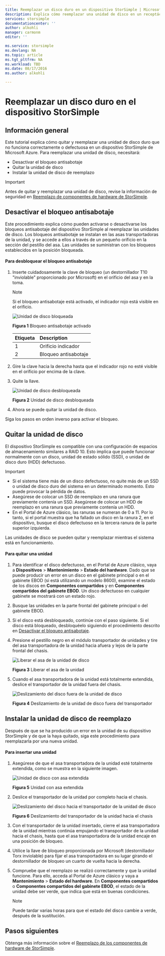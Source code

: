 ```yaml
---
title: Reemplazar un disco duro en un dispositivo StorSimple | Microsoft Docs
description: Explica cómo reemplazar una unidad de disco en un receptáculo principal de StorSimple o un receptáculo EBOD.
services: storsimple
documentationcenter: ''
author: alkohli
manager: carmonm
editor: ''

ms.service: storsimple
ms.devlang: NA
ms.topic: article
ms.tgt_pltfrm: NA
ms.workload: TBD
ms.date: 08/17/2016
ms.author: alkohli

---
```

# Reemplazar un disco duro en el dispositivo StorSimple
## Información general
Este tutorial explica cómo quitar y reemplazar una unidad de disco duro que no funciona correctamente o defectuosa en un dispositivo StorSimple de Microsoft Azure. Para reemplazar una unidad de disco, necesitará:

* Desactivar el bloqueo antisabotaje
* Quitar la unidad de disco
* Instalar la unidad de disco de reemplazo

> [!IMPORTANT]
> Antes de quitar y reemplazar una unidad de disco, revise la información de seguridad en [Reemplazo de componentes de hardware de StorSimple](storsimple-hardware-component-replacement.md).
> 
> 

## Desactivar el bloqueo antisabotaje
Este procedimiento explica cómo pueden activarse o desactivarse los bloqueos antisabotaje del dispositivo StorSimple al reemplazar las unidades de disco. Los bloqueos antisabotaje se instalan en las asas transportadoras de la unidad, y se accede a ellos a través de un pequeño orificio en la sección del pestillo del asa. Las unidades se suministran con los bloqueos establecidos en la posición bloqueada.

#### Para desbloquear el bloqueo antisabotaje
1. Inserte cuidadosamente la clave de bloqueo (un destornillador T10 "inviolable" proporcionado por Microsoft) en el orificio del asa y en la toma.
   
   > [!NOTE]
   > Si el bloqueo antisabotaje está activado, el indicador rojo está visible en el orificio.
   > 
   > 
   
    ![Unidad de disco bloqueada](./media/storsimple-disk-drive-replacement/IC741056.png)
   
    **Figura 1** Bloqueo antisabotaje activado
   
   | Etiqueta | Description |
   |:--- |:--- |
   | 1 |Orificio indicador |
   | 2 |Bloqueo antisabotaje |
2. Gire la clave hacia la derecha hasta que el indicador rojo no esté visible en el orificio por encima de la clave.
3. Quite la llave.
   
    ![Unidad de disco desbloqueada](./media/storsimple-disk-drive-replacement/IC741057.png)
   
    **Figura 2** Unidad de disco desbloqueada
4. Ahora se puede quitar la unidad de disco.

Siga los pasos en orden inverso para activar el bloqueo.

## Quitar la unidad de disco
El dispositivo StorSimple es compatible con una configuración de espacios de almacenamiento similares a RAID 10. Esto implica que puede funcionar normalmente con un disco, unidad de estado sólido (SSD), o unidad de disco duro (HDD) defectuoso.

> [!IMPORTANT]
> * Si el sistema tiene más de un disco defectuoso, no quite más de un SSD o unidad de disco duro del sistema en un determinado momento. Esto puede provocar la pérdida de datos.
> * Asegúrese de colocar un SSD de reemplazo en una ranura que previamente contenía un SSD. Asegúrese de colocar un HDD de reemplazo en una ranura que previamente contenía un HDD.
> * En el Portal de Azure clásico, las ranuras se numeran de 0 a 11. Por lo tanto, si el portal muestra que ha fallado un disco en la ranura 2, en el dispositivo, busque el disco defectuoso en la tercera ranura de la parte superior izquierda.
> 
> 

Las unidades de disco se pueden quitar y reemplazar mientras el sistema está en funcionamiento.

#### Para quitar una unidad
1. Para identificar el disco defectuoso, en el Portal de Azure clásico, vaya a **Dispositivos** > **Mantenimiento** > **Estado del hardware**. Dado que se puede producir un error en un disco en el gabinete principal o en el gabinete EBOD (si está utilizando un modelo 8600), examine el estado de los discos en **Componentes compartidos** y en **Componentes compartidos del gabinete EBOD**. Un disco defectuoso en cualquier gabinete se mostrará con un estado rojo.
2. Busque las unidades en la parte frontal del gabinete principal o del gabinete EBOD.
3. Si el disco está desbloqueado, continúe con el paso siguiente. Si el disco está bloqueado, desbloquéelo siguiendo el procedimiento descrito en [Desactivar el bloqueo antisabotaje](#disengage-the-antitamper-lock).
4. Presione el pestillo negro en el módulo transportador de unidades y tire del asa transportadora de la unidad hacia afuera y lejos de la parte frontal del chasis.
   
    ![Liberar el asa de la unidad de disco](./media/storsimple-disk-drive-replacement/IC741051.png)
   
    **Figura 3** Liberar el asa de la unidad
5. Cuando el asa transportadora de la unidad está totalmente extendida, deslice el transportador de la unidad fuera del chasis.
   
    ![Deslizamiento del disco fuera de la unidad de disco](./media/storsimple-disk-drive-replacement/IC741052.png)
   
    **Figura 4** Deslizamiento de la unidad de disco fuera del transportador

## Instalar la unidad de disco de reemplazo
Después de que se ha producido un error en la unidad de su dispositivo StorSimple y de que la haya quitado, siga este procedimiento para reemplazarla por una nueva unidad.

#### Para insertar una unidad
1. Asegúrese de que el asa transportadora de la unidad esté totalmente extendida, como se muestra en la siguiente imagen.
   
    ![Unidad de disco con asa extendida](./media/storsimple-disk-drive-replacement/IC741044.png)
   
    **Figura 5** Unidad con asa extendida
2. Deslice el transportador de la unidad por completo hacia el chasis.
   
    ![Deslizamiento del disco hacia el transportador de la unidad de disco](./media/storsimple-disk-drive-replacement/IC741045.png)
   
    **Figura 6** Deslizamiento del transportador de la unidad hacia el chasis
3. Con el transportador de la unidad insertado, cierre el asa transportadora de la unidad mientras continúa empujando el transportador de la unidad hacia el chasis, hasta que el asa transportadora de la unidad encaje en una posición de bloqueo.
4. Utilice la llave de bloqueo proporcionada por Microsoft (destornillador Torx inviolable) para fijar el asa transportadora en su lugar girando el destornillador de bloqueo un cuarto de vuelta hacia la derecha.
5. Compruebe que el reemplazo se realizó correctamente y que la unidad funcione. Para ello, acceda al Portal de Azure clásico y vaya a **Mantenimiento** > **Estado del hardware**. En **Componentes compartidos** o **Componentes compartidos del gabinete EBOD**, el estado de la unidad debe ser verde, que indica que está en buenas condiciones.
   
   > [!NOTE]
   > Puede tardar varias horas para que el estado del disco cambie a verde, después de la sustitución.
   > 
   > 

## Pasos siguientes
Obtenga más información sobre el [Reemplazo de los componentes de hardware de StorSimple](storsimple-hardware-component-replacement.md).

<!---HONumber=AcomDC_0817_2016-->